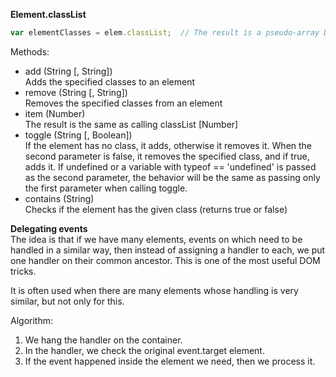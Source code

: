 **Element.classList**  

```js
var elementClasses = elem.classList;  // The result is a pseudo-array DOMTokenList containing all classes of the elem node
```

Methods:
* add (String [, String])  
   Adds the specified classes to an element
* remove (String [, String])  
    Removes the specified classes from an element
* item (Number)  
    The result is the same as calling classList [Number]
* toggle (String [, Boolean])  
    If the element has no class, it adds, otherwise it removes it. When the second parameter is false, it removes the specified class, and if true, adds it.
    If undefined or a variable with typeof == 'undefined' is passed as the second parameter, the behavior will be the same as passing only the first parameter when calling toggle.
* contains (String)  
    Checks if the element has the given class (returns true or false)

**Delegating events**  
The idea is that if we have many elements, events on which need to be handled in a similar way, then instead of assigning a handler to each, we put one handler on their common ancestor. This is one of the most useful DOM tricks.  

It is often used when there are many elements whose handling is very similar, but not only for this.

Algorithm:
1) We hang the handler on the container.
2) In the handler, we check the original event.target element.
3) If the event happened inside the element we need, then we process it.